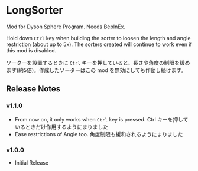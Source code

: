 # LongSorter 

Mod for Dyson Sphere Program. Needs BepInEx.

Hold down `Ctrl` key when building the sorter to loosen the length and angle restriction (about up to 5x). The sorters created will continue to work even if this mod is disabled.

ソーターを設置するときに `Ctrl` キーを押していると、長さや角度の制限を緩めます(約5倍)。作成したソーターはこの mod を無効にしても作動し続けます。

## Release Notes

### v1.1.0

- From now on, it only works when `Ctrl` key is pressed. Ctrl キーを押しているときだけ作用するようにまりました
- Ease restrictions of Angle too. 角度制限も緩和されるようにまりました

### v1.0.0

- Initial Release

